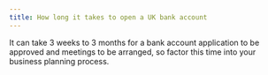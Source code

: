 ```yaml
---
title: How long it takes to open a UK bank account
---
```

It can take 3 weeks to 3 months for a bank account application to be approved and meetings to be arranged, so factor this time into your business planning process. 

